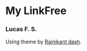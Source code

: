# My LinkFree

### Lucas F. S.



Using theme by [Rajnikant dash](http://github.com/Rajni2002/ "Rajni2002").
